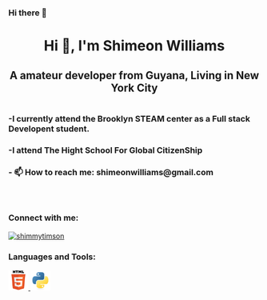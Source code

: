 ### Hi there 👋

<h1 align="center">Hi 👋, I'm Shimeon Williams</h1>
<h2 align="center">A amateur developer from Guyana, Living in New York City </h3>
<h1>
<h3> -I currently attend the Brooklyn STEAM center as a Full stack Developent student.<h3>
<h3> 
<h3>-I attend The Hight School For Global CitizenShip<h3>
- 📫 How to reach me: shimeonwilliams@gmail.com
<h3>
<br>
<h3 align="left">Connect with me:</h3>
<p align="left">
</p>
<a href="https://instagram.com/shimmytimson" target="blank"><img align="center" src="https://raw.githubusercontent.com/rahuldkjain/github-profile-readme-generator/master/src/images/icons/Social/instagram.svg" alt="shimmytimson" height="30" width="40" /></a>
</p>
<h3 align="left">Languages and Tools:</h3>
<p align="left"> <a href="https://www.w3.org/html/" target="_blank" rel="noreferrer"> <img src="https://raw.githubusercontent.com/devicons/devicon/master/icons/html5/html5-original-wordmark.svg" alt="html5" width="40" height="40"/> </a> <a href="https://www.python.org" target="_blank" rel="noreferrer"> <img src="https://raw.githubusercontent.com/devicons/devicon/master/icons/python/python-original.svg" alt="python" width="40" height="40"/> </a> </p>
<!--
**GummmyRice21/GummmyRice21** is a ✨ _special_ ✨ repository because its `README.md` (this file) appears on your GitHub profile.

Here are some ideas to get you started:

- 🔭 I’m currently working on ...
- 🌱 I’m currently learning ...
- 👯 I’m looking to collaborate on ...
- 🤔 I’m looking for help with ...
- 💬 Ask me about ...
- 📫 How to reach me: ...
- 😄 Pronouns: ...
- ⚡ Fun fact: ...
-->
